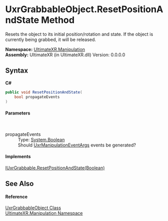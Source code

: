 # UxrGrabbableObject.ResetPositionAndState Method 
 

Resets the object to its initial position/rotation and state. If the object is currently being grabbed, it will be released.

**Namespace:**&nbsp;<a href="N_UltimateXR_Manipulation">UltimateXR.Manipulation</a><br />**Assembly:**&nbsp;UltimateXR (in UltimateXR.dll) Version: 0.0.0.0

## Syntax

**C#**<br />
``` C#
public void ResetPositionAndState(
	bool propagateEvents
)
```


#### Parameters
&nbsp;<dl><dt>propagateEvents</dt><dd>Type: <a href="https://docs.microsoft.com/dotnet/api/system.boolean" target="_blank" rel="noopener noreferrer">System.Boolean</a><br />Should <a href="T_UltimateXR_Manipulation_UxrManipulationEventArgs">UxrManipulationEventArgs</a> events be generated?</dd></dl>

#### Implements
<a href="M_UltimateXR_Manipulation_IUxrGrabbable_ResetPositionAndState">IUxrGrabbable.ResetPositionAndState(Boolean)</a><br />

## See Also


#### Reference
<a href="T_UltimateXR_Manipulation_UxrGrabbableObject">UxrGrabbableObject Class</a><br /><a href="N_UltimateXR_Manipulation">UltimateXR.Manipulation Namespace</a><br />